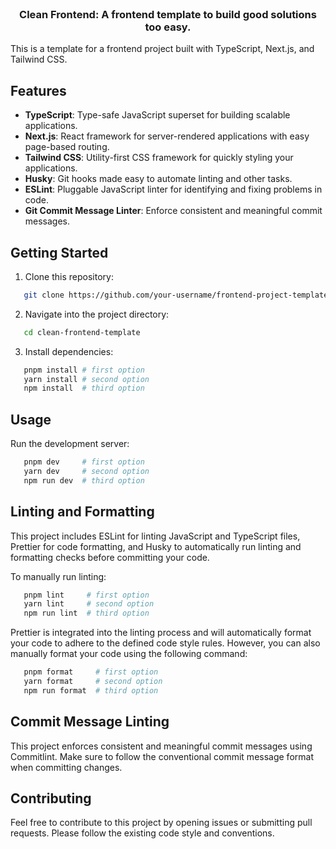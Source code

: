 <br />
<p align="center">
  <h3 align="center">Clean Frontend: A frontend template to build good solutions too easy.</h3>
</p>

This is a template for a frontend project built with TypeScript, Next.js, and Tailwind CSS.

## Features

- **TypeScript**: Type-safe JavaScript superset for building scalable applications.
- **Next.js**: React framework for server-rendered applications with easy page-based routing.
- **Tailwind CSS**: Utility-first CSS framework for quickly styling your applications.
- **Husky**: Git hooks made easy to automate linting and other tasks.
- **ESLint**: Pluggable JavaScript linter for identifying and fixing problems in code.
- **Git Commit Message Linter**: Enforce consistent and meaningful commit messages.

## Getting Started

1. Clone this repository:

```bash
   git clone https://github.com/your-username/frontend-project-template.git
```

2. Navigate into the project directory:

```bash
   cd clean-frontend-template
```

3. Install dependencies:

```bash
   pnpm install # first option
   yarn install # second option
   npm install  # third option
```

## Usage

Run the development server:

```bash
   pnpm dev     # first option
   yarn dev     # second option
   npm run dev  # third option
```

## Linting and Formatting

This project includes ESLint for linting JavaScript and TypeScript files, Prettier for code formatting, and Husky to automatically run linting and formatting checks before committing your code.

To manually run linting:

```bash
   pnpm lint     # first option
   yarn lint     # second option
   npm run lint  # third option
```

Prettier is integrated into the linting process and will automatically format your code to adhere to the defined code style rules. However, you can also manually format your code using the following command:

```bash
   pnpm format     # first option
   yarn format     # second option
   npm run format  # third option
```

## Commit Message Linting

This project enforces consistent and meaningful commit messages using Commitlint. Make sure to follow the conventional commit message format when committing changes.

## Contributing

Feel free to contribute to this project by opening issues or submitting pull requests. Please follow the existing code style and conventions.
